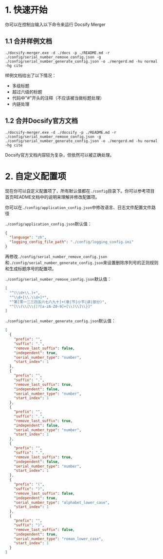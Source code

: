 # 1. 快速开始

你可以在控制台输入以下命令来运行 Docsify Merger

## 1.1 合并样例文档

```shell
./docsify-merger.exe -d ./docs -p ./README.md -r ./config/serial_number_remove_config.json -g ./config/serial_number_generate_config.json -o ./mergerd.md -hu normal -hg cite
```

样例文档给出了以下情况：

- 多级标题
- 超过六级的标题
- 代码中"#"开头的注释（不应该被当做标题处理）
- 内链处理

## 1.2 合并Docsify官方文档

```shell
./docsify-merger.exe -d ./docsify -p ./README.md -r ./config/serial_number_remove_config.json -g ./config/serial_number_generate_config.json -o ./mergerd.md -hu normal -hg cite
```

Docsify官方文档内容较为复杂，但依然可以被正确处理。

# 2. 自定义配置项

现在你可以自定义配置项了，所有默认值都在`./config`目录下。你可以参考项目首页README文档中的说明来理解并修改配置项。

你可以在`./config/application_config.json`中修改语言、日志文件配置文件路径

`./config/application_config.json`默认值：

```json
{
  "language": "zh",
  "logging_config_file_path": "./config/logging_config.ini"
}
```

再修改`./config/serial_number_remove_config.json`和`./config/serial_number_generate_config.json`来设置删除序列号的正则规则和生成标题序号的配置项。

`./config/serial_number_remove_config.json`默认值：

```json
[
  "^(\\d+\\.)+",
  "^\\d+[\\.\\d+]*",
  "^第[零一二三四五六七八九十]+(章|节|小节|讲|部分)",
  "^[\\(\\[\\{]?[a-zA-Z0-9]+[\\)\\]\\}]"
]
```

`./config/serial_number_generate_config.json`默认值：

```json
[
  {
    "prefix": "",
    "suffix": ".",
    "remove_last_suffix": false,
    "independent": true,
    "serial_number_type": "number",
    "start_index": 1
  },
  {
    "prefix": "",
    "suffix": ".",
    "remove_last_suffix": true,
    "independent": false,
    "serial_number_type": "number",
    "start_index": 1
  },
  {
    "prefix": "",
    "suffix": ".",
    "remove_last_suffix": true,
    "independent": false,
    "serial_number_type": "number",
    "start_index": 1
  },
  {
    "prefix": "",
    "suffix": ".",
    "remove_last_suffix": true,
    "independent": false,
    "serial_number_type": "number",
    "start_index": 1
  },
  {
    "prefix": "(",
    "suffix": ")",
    "remove_last_suffix": false,
    "independent": true,
    "serial_number_type": "alphabet_lower_case",
    "start_index": 1
  },
  {
    "prefix": "",
    "suffix": ")",
    "remove_last_suffix": false,
    "independent": true,
    "serial_number_type": "roman_lower_case",
    "start_index": 1
  }
]
```